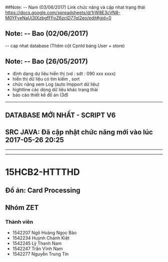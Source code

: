 ##Note: -- Nam (03/06/2017)
Link chức năng và cập nhat trạng thái 
https://docs.google.com/spreadsheets/d/1rW8E3cVN8-M0YFyeNaUj3IXzbgfFFoZ6zcjD77qI2eo/edit#gid=0

## Note: -- Bao (02/06/2017)
-- cap nhat database (Thêm cột CpnId bảng User + store)
## Note: -- Bao (26/05/2017)
- định dạng dự liệu hiển thị (vd : sdt : 090 xxx xxxx)
- hiển thị dữ liệu có tìm kiếm , sort
- chức năng xem Log (auto Impport dữ liệu)
- hightline các dòng dữ liệu khác trạng thái
- báo cáo thiết kế đồ án (3đ)
---------------------------------------------------------------------------------------
## DATABASE MỚI NHẤT - SCRIPT V6
## SRC JAVA: Đã cập nhật chức năng mới vào lúc 2017-05-26 20:25
----------------------------------------------------------------------------------------
---------------------------------------------------------------------------------------
# 15HCB2-HTTTHD
## Đồ án: Card Processing
## Nhóm ZET
### Thành viên
+ 1542207	Ngô Hoàng Ngọc Bảo
+ 1542234	Huỳnh Chánh Kiệt
+ 1542245	Lý Thanh Nam
+ 1542247	Trần Vĩnh Nam
+ 1542277	Nguyễn Trung Tín
